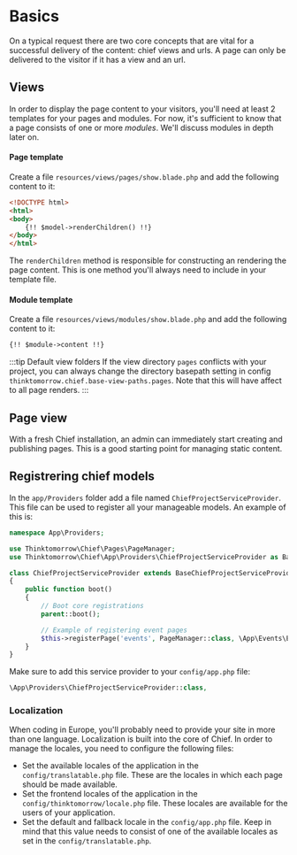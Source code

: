 # Basics

On a typical request there are two core concepts that are vital for a successful delivery of the content: chief views and urls.
A page can only be delivered to the visitor if it has a view and an url.

## Views
In order to display the page content to your visitors, you'll need at least 2 templates for your pages and modules.
For now, it's sufficient to know that a page consists of one or more _modules_. We'll discuss modules in depth later on.

#### Page template
Create a file `resources/views/pages/show.blade.php` and add the following content to it:
```html
<!DOCTYPE html>
<html>
<body>
    {!! $model->renderChildren() !!}
</body>
</html>
```
The `renderChildren` method is responsible for constructing an rendering the page content. This is one
method you'll always need to include in your template file.

#### Module template
Create a file `resources/views/modules/show.blade.php` and add the following content to it:
```html
{!! $module->content !!}
```

:::tip Default view folders
If the view directory `pages` conflicts with your project, you can always change the directory basepath setting in
config `thinktomorrow.chief.base-view-paths.pages`. Note that this will have affect to all page renders.
:::

## Page view

With a fresh Chief installation, an admin can immediately start creating and publishing pages.
This is a good starting point for managing static content.


## Registrering chief models
In the `app/Providers` folder add a file named `ChiefProjectServiceProvider`. This file can be used to register all your manageable models.
An example of this is:

```php
namespace App\Providers;

use Thinktomorrow\Chief\Pages\PageManager;
use Thinktomorrow\Chief\App\Providers\ChiefProjectServiceProvider as BaseChiefProjectServiceProvider;

class ChiefProjectServiceProvider extends BaseChiefProjectServiceProvider
{
    public function boot()
    {
        // Boot core registrations
        parent::boot();

        // Example of registering event pages
        $this->registerPage('events', PageManager::class, \App\Events\Event::class);
    }
}
```

Make sure to add this service provider to your `config/app.php` file:
```php
\App\Providers\ChiefProjectServiceProvider::class,
```


### Localization
When coding in Europe, you'll probably need to provide your site in more than one language. Localization is built into the core of Chief.
In order to manage the locales, you need to configure the following files:
- Set the available locales of the application in the `config/translatable.php` file. These are the locales in which each page should be made available.
- Set the frontend locales of the application in the `config/thinktomorrow/locale.php` file. These locales are available for the users of your application.
- Set the default and fallback locale in the `config/app.php` file. Keep in mind that this value needs to consist of one of the available locales as set in the `config/translatable.php`.
